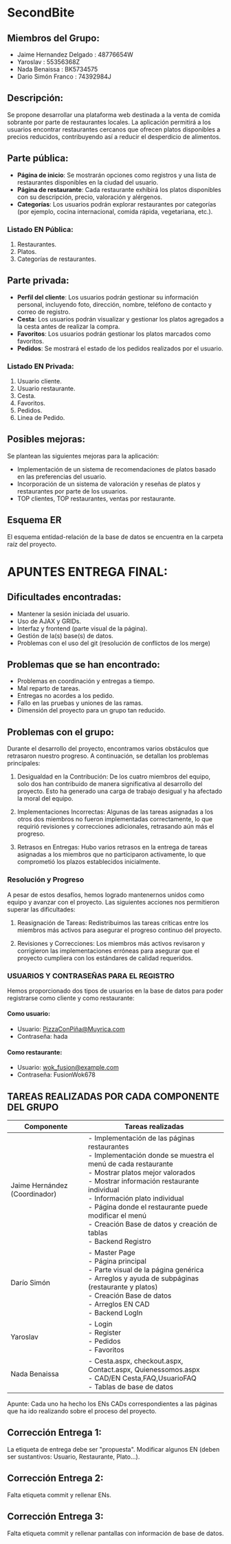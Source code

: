 # SecondBite
## Miembros del Grupo:
- Jaime Hernandez Delgado : 48776654W
- Yaroslav : 55356368Z
- Nada Benaissa : BK5734575
- Dario Simón Franco : 74392984J

## Descripción:

Se propone desarrollar una plataforma web destinada a la venta de comida sobrante por parte de restaurantes locales. La aplicación permitirá a los usuarios encontrar restaurantes cercanos que ofrecen platos disponibles a precios reducidos, contribuyendo así a reducir el desperdicio de alimentos.

## Parte pública:

- **Página de inicio**: Se mostrarán opciones como registros y una lista de restaurantes disponibles en la ciudad del usuario.
- **Página de restaurante**: Cada restaurante exhibirá los platos disponibles con su descripción, precio, valoración y alérgenos.
- **Categorías**: Los usuarios podrán explorar restaurantes por categorías (por ejemplo, cocina internacional, comida rápida, vegetariana, etc.).

### Listado EN Pública:

1. Restaurantes.
2. Platos.
3. Categorías de restaurantes.

## Parte privada:

- **Perfil del cliente**: Los usuarios podrán gestionar su información personal, incluyendo foto, dirección, nombre, teléfono de contacto y correo de registro.
- **Cesta**: Los usuarios podrán visualizar y gestionar los platos agregados a la cesta antes de realizar la compra.
- **Favoritos**: Los usuarios podrán gestionar los platos marcados como favoritos.
- **Pedidos**: Se mostrará el estado de los pedidos realizados por el usuario.

### Listado EN Privada:

1. Usuario cliente.
2. Usuario restaurante.
4. Cesta.
5. Favoritos.
6. Pedidos.
7. Linea de Pedido.

## Posibles mejoras:

Se plantean las siguientes mejoras para la aplicación:

- Implementación de un sistema de recomendaciones de platos basado en las preferencias del usuario.
- Incorporación de un sistema de valoración y reseñas de platos y restaurantes por parte de los usuarios.
- TOP clientes, TOP restaurantes, ventas por restaurante.

## Esquema ER

El esquema entidad-relación de la base de datos se encuentra en la carpeta raíz del proyecto.

# APUNTES ENTREGA FINAL:

## Dificultades encontradas:
- Mantener la sesión iniciada del usuario.
- Uso de AJAX y GRIDs.
- Interfaz y frontend (parte visual de la página).
- Gestión de la(s) base(s) de datos.
- Problemas con el uso del git (resolución de conflictos de los merge)

## Problemas que se han encontrado:
- Problemas en coordinación y entregas a tiempo.
- Mal reparto de tareas.
- Entregas no acordes a los pedido.
- Fallo en las pruebas y uniones de las ramas.
- Dimensión del proyecto para un grupo tan reducido.

## Problemas con el grupo:
Durante el desarrollo del proyecto, encontramos varios obstáculos que retrasaron nuestro progreso. A continuación, se detallan los problemas principales:

1. Desigualdad en la Contribución: De los cuatro miembros del equipo, solo dos han contribuido de manera significativa al desarrollo del proyecto. Esto ha generado una carga de trabajo desigual y ha afectado la moral del equipo.

2. Implementaciones Incorrectas: Algunas de las tareas asignadas a los otros dos miembros no fueron implementadas correctamente, lo que requirió revisiones y correcciones adicionales, retrasando aún más el progreso.

3. Retrasos en Entregas: Hubo varios retrasos en la entrega de tareas asignadas a los miembros que no participaron activamente, lo que comprometió los plazos establecidos inicialmente.

### Resolución y Progreso

A pesar de estos desafíos, hemos logrado mantenernos unidos como equipo y avanzar con el proyecto. Las siguientes acciones nos permitieron superar las dificultades:

1. Reasignación de Tareas: Redistribuimos las tareas críticas entre los miembros más activos para asegurar el progreso continuo del proyecto.

2. Revisiones y Correcciones: Los miembros más activos revisaron y corrigieron las implementaciones erróneas para asegurar que el proyecto cumpliera con los estándares de calidad requeridos.

### USUARIOS Y CONTRASEÑAS PARA EL REGISTRO
Hemos proporcionado dos tipos de usuarios en la base de datos para poder registrarse como cliente y como restaurante:

#### Como usuario:
- Usuario: PizzaConPiña@Muyrica.com
  <br>
- Contraseña: hada

#### Como restaurante:
- Usuario: wok_fusion@example.com
  <br>
- Contraseña: FusionWok678

## TAREAS REALIZADAS POR CADA COMPONENTE DEL GRUPO

| Componente                | Tareas realizadas                                                                                                                  |  
| ------------------------- | -----------------------------------------------------------------------------------------------------------------------------    |
| Jaime Hernández (Coordinador) | - Implementación de las páginas restaurantes  <br>- Implementación donde se muestra el menú de cada restaurante  <br>- Mostrar platos mejor valorados  <br>- Mostrar información restaurante individual  <br>- Información plato individual  <br>- Página donde el restaurante puede modificar el menú  <br>- Creación Base de datos y creación de tablas  <br> - Backend Registro|
| Darío Simón               | - Master Page  <br>- Página principal  <br>- Parte visual de la página genérica  <br>- Arreglos y ayuda de subpáginas (restaurante y platos)  <br>- Creación Base de datos  <br>- Arreglos EN CAD  <br> - Backend LogIn|
| Yaroslav                  | - Login  <br>- Register  <br>- Pedidos  <br>- Favoritos  <br>  |
| Nada Benaissa             | - Cesta.aspx, checkout.aspx, Contact.aspx, Quienessomos.aspx <br>- CAD/EN Cesta,FAQ,UsuarioFAQ <br>- Tablas de base de datos |

Apunte: Cada uno ha hecho los ENs CADs correspondientes a las páginas que ha ido realizando sobre el proceso del proyecto.


## Corrección Entrega 1: 

La etiqueta de entrega debe ser "propuesta". Modificar algunos EN (deben ser sustantivos: Usuario, Restaurante, Plato...).


## Corrección Entrega 2: 

Falta etiqueta commit y rellenar ENs.


## Corrección Entrega 3: 

Falta etiqueta commit y rellenar pantallas con información de base de datos.
